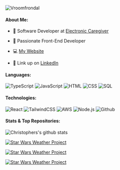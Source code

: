 ![Vroomfrondal](https://user-images.githubusercontent.com/49052244/200146970-e3a15b3e-d1ef-41c7-877d-9561b80f52f4.gif)

#### About Me:

-   💼 Software Developer at [Electronic Caregiver](https://electroniccaregiver.com/)

-   📘 Passionate Front-End Developer

-   💻 [My Website](https://www.topherdeleon.com/#contact)

-   🔗 Link up on [LinkedIn](https://www.linkedin.com/in/topherdeleon/)

#### Languages:

![TypeScript](https://img.shields.io/badge/-TypeScript-000?&logo=TypeScript)
![JavaScript](https://img.shields.io/badge/-JavaScript-000?&logo=JavaScript)
![HTML](https://img.shields.io/badge/HTML5-E34F26?style=for-the-badge%22&logo=html5&logoColor=white)
![CSS](https://img.shields.io/badge/CSS3-1572B6?style=for-the-badge%22&logo=css3&logoColor=white)
![SQL](https://img.shields.io/badge/-SQL-000?&logo=MySQL)

#### Technologies:

![React](https://shields.io/badge/react-black?logo=react&style=for-the-badge%22)
![TailwindCSS](https://img.shields.io/badge/Tailwind_CSS-38B2AC?style=for-the-badge%22&logo=tailwind-css&logoColor=white)
![AWS](https://img.shields.io/badge/-AWS-000?&logo=Amazon-AWS&logoColor=F90)
![Node.js](https://img.shields.io/badge/-Node.js-000?&logo=node.js)
![Github](https://img.shields.io/badge/GitHub-100000?style=for-the-badge%22&logo=github&logoColor=white)

#### Stats & Top Repositories:

<a><img align="center" src="https://github-readme-stats.vercel.app/api?username=Vroomfrondal&show_icons=true&include_all_commits=true&theme=material-palenight" alt="Christophers's github stats" target="_blank"/></a>

<a href="https://topher-photo-gallery.netlify.app/"><img align="center" src="https://github-readme-stats.vercel.app/api/pin/?username=Vroomfrondal&repo=Photo-Gallery-React-Tailwind&theme=rose_pine" alt="Star Wars Weather Project" target="_blank"/></a>

<a href="https://starwars-weather.netlify.app/"><img align="center" src="https://github-readme-stats.vercel.app/api/pin/?username=Vroomfrondal&repo=Star-Wars-Weather&theme=rose_pine" alt="Star Wars Weather Project" target="_blank"/></a>

<a href="https://topher-tictactoe.netlify.app/"><img align="center" src="https://github-readme-stats.vercel.app/api/pin/?username=Vroomfrondal&repo=tic-tac-toe&theme=rose_pine" alt="Star Wars Weather Project" target="_blank"/></a>
